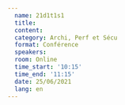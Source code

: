 ```yaml
---
  name: 21d1t1s1
  title: 
  content: 
  category: Archi, Perf et Sécu
  format: Conférence
  speakers: 
  room: Online
  time_start: '10:15'
  time_end: '11:15'
  date: 25/06/2021
  lang: en
---
```

